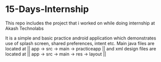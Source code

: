 # 15-Days-Internship

This repo includes the project that i worked on while doing internship at Akash Technolabs

It is a simple and basic practice android application which demonstrates use of splash screen, shared preferences, intent etc.
Main java files are located at || app -> src -> main -> practiceapp  || and xml design files are located at || app -> src -> main -> res -> layout ||
